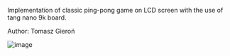 Implementation of classic ping-pong game on LCD screen with the use of tang nano 9k board.

Author: Tomasz Gieroń

![image](https://user-images.githubusercontent.com/108593509/199535761-3063a6a4-d799-43a5-b339-1a1ea5b2a5c9.png)


















